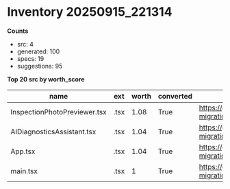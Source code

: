 ﻿# Inventory 20250915_221314

**Counts**

- src: 4
- generated: 100
- specs: 19
- suggestions: 95

**Top 20 src by worth_score**

| name | ext | worth | converted | gh (head) |
|------|-----|-------|-----------|-----------|
| InspectionPhotoPreviewer.tsx | .tsx | 1.08 | True | https://github.com/carfinancinghub/cfh/blob/ts-migration/rolling/src/components/InspectionPhotoPreviewer.tsx |
| AIDiagnosticsAssistant.tsx | .tsx | 1.04 | True | https://github.com/carfinancinghub/cfh/blob/ts-migration/rolling/src/components/mechanic/AIDiagnosticsAssistant.tsx |
| App.tsx | .tsx | 1.04 | True | https://github.com/carfinancinghub/cfh/blob/ts-migration/rolling/src/App.tsx |
| main.tsx | .tsx | 1 | True | https://github.com/carfinancinghub/cfh/blob/ts-migration/rolling/src/main.tsx |
